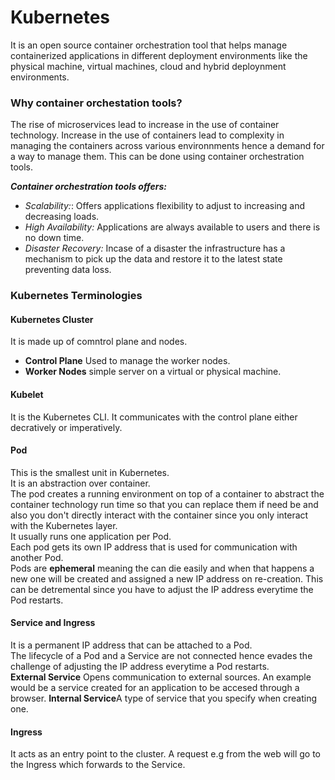 # Kubernetes
It is an open source container orchestration tool that helps manage containerized applications in different deployment environments like the physical machine, virtual machines, cloud and hybrid deploynment environments.

### Why container orchestation tools?

The rise of microservices lead to increase in the use of container technology. Increase in the use of containers lead to complexity in managing the containers across various environnments hence a demand for a way to manage them. This can be done using container orchestration tools. <br>

***Container orchestration tools offers:***
* *Scalability:*: Offers applications flexibility to adjust to increasing and decreasing loads. 
* *High Availability:* Applications are always available to users and there is no down time.
* *Disaster Recovery:* Incase of a disaster  the infrastructure has a mechanism to pick up the data and restore it to the latest state preventing data loss.

### Kubernetes Terminologies


#### Kubernetes Cluster
It is made up of comntrol plane and nodes.

* **Control Plane**
Used to manage the worker nodes.
* **Worker Nodes** simple server on a virtual or physical machine.

#### Kubelet
 It is the Kubernetes CLI. It communicates with the control plane either decratively or imperatively.

 #### Pod
This is the smallest unit in Kubernetes. <br>
It is an abstraction over container. <br>
The pod creates a running environment on top of a container to abstract the container technology run time so that you can replace them if need be and also you don't directly interact with the container since you only interact with the Kubernetes layer.<br>
It usually runs one application per Pod.<br>
Each pod gets its own IP address that is used for communication with another Pod.<br>
Pods are **ephemeral** meaning the can die easily and when that happens a new one will be created and assigned a new IP address on re-creation. This can be detremental since you have to adjust the IP address everytime the Pod restarts.

#### Service and Ingress
It is a permanent IP address that can be attached to a Pod. <br>
The lifecycle of a Pod and a Service are not connected hence evades the challenge of adjusting the IP address everytime a Pod restarts.<br>
**External Service** Opens communication to external sources. An example would be a service created for an application to be accesed through a browser.
**Internal Service**A type of service that you specify when creating one. 

#### Ingress
It acts as an entry point to the cluster. A request e.g from the web will go to the Ingress which forwards to the Service.




